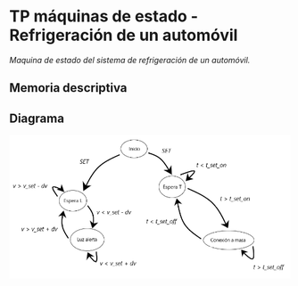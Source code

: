 # TP máquinas de estado - Refrigeración de un automóvil

*Maquina de estado del sistema de refrigeración de un automóvil.*

## Memoria descriptiva



## Diagrama

![./recursos/Diagrama.png](https://github.com/Ana-Francioni/TP-maquinas-de-estado/blob/master/Recursos/Diagrama.png)